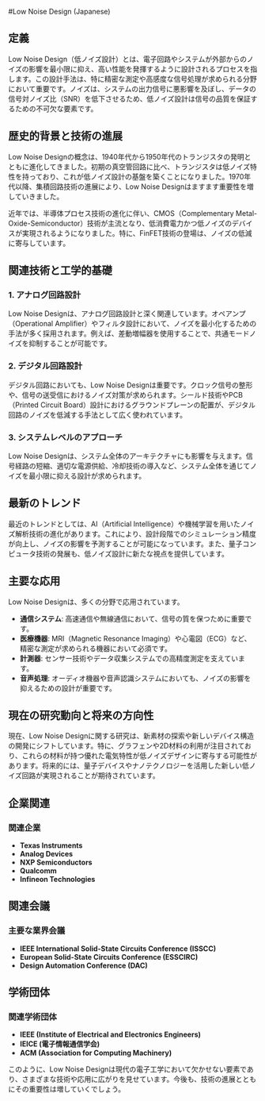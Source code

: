 #Low Noise Design (Japanese)

## 定義

Low Noise Design（低ノイズ設計）とは、電子回路やシステムが外部からのノイズの影響を最小限に抑え、高い性能を発揮するように設計されるプロセスを指します。この設計手法は、特に精密な測定や高感度な信号処理が求められる分野において重要です。ノイズは、システムの出力信号に悪影響を及ぼし、データの信号対ノイズ比（SNR）を低下させるため、低ノイズ設計は信号の品質を保証するための不可欠な要素です。

## 歴史的背景と技術の進展

Low Noise Designの概念は、1940年代から1950年代のトランジスタの発明とともに進化してきました。初期の真空管回路に比べ、トランジスタは低ノイズ特性を持っており、これが低ノイズ設計の基盤を築くことになりました。1970年代以降、集積回路技術の進展により、Low Noise Designはますます重要性を増していきました。

近年では、半導体プロセス技術の進化に伴い、CMOS（Complementary Metal-Oxide-Semiconductor）技術が主流となり、低消費電力かつ低ノイズのデバイスが実現されるようになりました。特に、FinFET技術の登場は、ノイズの低減に寄与しています。

## 関連技術と工学的基礎 

### 1. アナログ回路設計

Low Noise Designは、アナログ回路設計と深く関連しています。オペアンプ（Operational Amplifier）やフィルタ設計において、ノイズを最小化するための手法が多く採用されます。例えば、差動増幅器を使用することで、共通モードノイズを抑制することが可能です。

### 2. デジタル回路設計

デジタル回路においても、Low Noise Designは重要です。クロック信号の整形や、信号の送受信におけるノイズ対策が求められます。シールド技術やPCB（Printed Circuit Board）設計におけるグラウンドプレーンの配置が、デジタル回路のノイズを低減する手法として広く使われています。

### 3. システムレベルのアプローチ

Low Noise Designは、システム全体のアーキテクチャにも影響を与えます。信号経路の短縮、適切な電源供給、冷却技術の導入など、システム全体を通じてノイズを最小限に抑える設計が求められます。

## 最新のトレンド

最近のトレンドとしては、AI（Artificial Intelligence）や機械学習を用いたノイズ解析技術の進化があります。これにより、設計段階でのシミュレーション精度が向上し、ノイズの影響を予測することが可能になっています。また、量子コンピュータ技術の発展も、低ノイズ設計に新たな視点を提供しています。

## 主要な応用

Low Noise Designは、多くの分野で応用されています。

- **通信システム**: 高速通信や無線通信において、信号の質を保つために重要です。
- **医療機器**: MRI（Magnetic Resonance Imaging）や心電図（ECG）など、精密な測定が求められる機器において必須です。
- **計測器**: センサー技術やデータ収集システムでの高精度測定を支えています。
- **音声処理**: オーディオ機器や音声認識システムにおいても、ノイズの影響を抑えるための設計が重要です。

## 現在の研究動向と将来の方向性

現在、Low Noise Designに関する研究は、新素材の探索や新しいデバイス構造の開発にシフトしています。特に、グラフェンや2D材料の利用が注目されており、これらの材料が持つ優れた電気特性が低ノイズデザインに寄与する可能性があります。将来的には、量子デバイスやナノテクノロジーを活用した新しい低ノイズ回路が実現されることが期待されています。

## 企業関連

### 関連企業

- **Texas Instruments**
- **Analog Devices**
- **NXP Semiconductors**
- **Qualcomm**
- **Infineon Technologies**

## 関連会議

### 主要な業界会議

- **IEEE International Solid-State Circuits Conference (ISSCC)**
- **European Solid-State Circuits Conference (ESSCIRC)**
- **Design Automation Conference (DAC)**

## 学術団体

### 関連学術団体

- **IEEE (Institute of Electrical and Electronics Engineers)**
- **IEICE (電子情報通信学会)**
- **ACM (Association for Computing Machinery)**

このように、Low Noise Designは現代の電子工学において欠かせない要素であり、さまざまな技術や応用に広がりを見せています。今後も、技術の進展とともにその重要性は増していくでしょう。